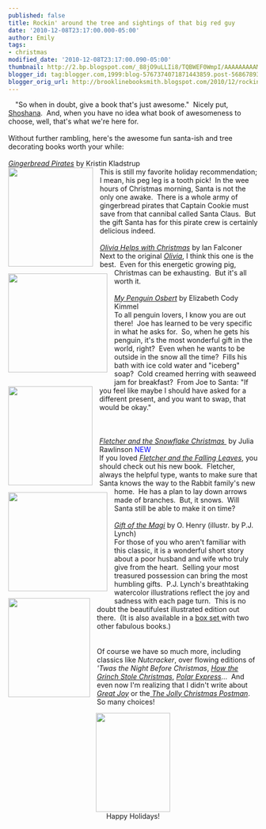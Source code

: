 ```yaml
---
published: false
title: Rockin' around the tree and sightings of that big red guy
date: '2010-12-08T23:17:00.000-05:00'
author: Emily
tags:
- christmas
modified_date: '2010-12-08T23:17:00.090-05:00'
thumbnail: http://2.bp.blogspot.com/_88jO9uLLIi8/TQBWEF0WmpI/AAAAAAAAAMw/sxmtk8AMIsw/s72-c/gingerbread-pirates.jpg
blogger_id: tag:blogger.com,1999:blog-5767374071871443859.post-5686789325981980313
blogger_orig_url: http://brooklinebooksmith.blogspot.com/2010/12/rockin-around-tree-and-sightings-of.html
---
```


<a href="http://2.bp.blogspot.com/_88jO9uLLIi8/TQBWUkgLRaI/AAAAAAAAAM4/j3e8c3_sr7U/s1600/magi.jpg" imageanchor="1" style="clear: left; float: left; margin-bottom: 1em; margin-right: 1em;"></a>"So when&nbsp;in doubt, give a book that's just awesome."&nbsp; Nicely put, <a href="http://brooklinebooksmith.blogspot.com/2010/12/when-choice-is-yours.html">Shoshana</a>.&nbsp; And, when you have no idea what book of awesomeness to choose, well, that's what we're here for.<br /><br />Without further rambling, here's the awesome fun santa-ish and tree decorating books worth your while:<br /><br /><a href="http://www.brooklinebooksmith-shop.com/book/9780763632236"><i>Gingerbread Pirates</i></a> by Kristin Kladstrup<br /><a href="http://2.bp.blogspot.com/_88jO9uLLIi8/TQBWEF0WmpI/AAAAAAAAAMw/sxmtk8AMIsw/s1600/gingerbread-pirates.jpg" style="clear: left; float: left; margin-bottom: 1em; margin-right: 1em;"><img border="0" height="200" src="http://2.bp.blogspot.com/_88jO9uLLIi8/TQBWEF0WmpI/AAAAAAAAAMw/sxmtk8AMIsw/s200/gingerbread-pirates.jpg" width="171" /></a>This is still my favorite holiday recommendation; I mean, his peg leg is a tooth pick!&nbsp; In the wee hours of Christmas morning, Santa is not the only one awake.&nbsp; There is a whole army of gingerbread pirates that Captain Cookie must save from that cannibal called Santa Claus.&nbsp; But the gift Santa has for this pirate crew is certainly delicious indeed.<br /><br /><a href="http://www.brooklinebooksmith-shop.com/book/9781416907862"><i>Olivia Helps with Christmas</i></a> by Ian Falconer<br /><a href="http://1.bp.blogspot.com/_88jO9uLLIi8/TQBWWvnRwaI/AAAAAAAAAM8/Bj8wKx8FUd0/s1600/olivi.jpg" style="clear: left; float: left; margin-bottom: 1em; margin-right: 1em;"><img border="0" height="200" src="http://1.bp.blogspot.com/_88jO9uLLIi8/TQBWWvnRwaI/AAAAAAAAAM8/Bj8wKx8FUd0/s200/olivi.jpg" width="200" /></a><a href="http://1.bp.blogspot.com/_88jO9uLLIi8/TQBWWvnRwaI/AAAAAAAAAM8/Bj8wKx8FUd0/s1600/olivi.jpg" style="clear: left; float: left; margin-bottom: 1em; margin-right: 1em;"></a>Next to the original <a href="http://www.brooklinebooksmith-shop.com/book/9780689829536"><i>Olivia</i></a>, I think this one is the best.&nbsp; Even for this energetic growing pig, Christmas can be exhausting.&nbsp; But it's all worth it.<br /><br /><a href="http://www.brooklinebooksmith-shop.com/book/9780763636920"><i>My Penguin Osbert</i></a> by Elizabeth Cody Kimmel<br /><a href="http://1.bp.blogspot.com/_88jO9uLLIi8/TQBWW3jxrvI/AAAAAAAAANA/tE-ruPtnCpw/s1600/osbert.jpg" style="clear: left; float: left; margin-bottom: 1em; margin-right: 1em;"><img border="0" height="200" src="http://1.bp.blogspot.com/_88jO9uLLIi8/TQBWW3jxrvI/AAAAAAAAANA/tE-ruPtnCpw/s200/osbert.jpg" width="170" /></a>To all penguin lovers, I know you are out there!&nbsp; Joe has learned to be very specific in what he asks for.&nbsp; So, when he gets his penguin, it's the most wonderful gift in the world, right?&nbsp; Even when he wants to be outside in the snow all the time?&nbsp; Fills his bath with ice cold water and "iceberg" soap?&nbsp; Cold creamed herring with seaweed jam for breakfast?&nbsp; From Joe to Santa: "If you feel like maybe I should have asked for a different present, and you want to swap, that would be okay."<br /><br /><br /><br /><a href="http://www.brooklinebooksmith-shop.com/book/9780061990335"><i>Fletcher and the Snowflake Christmas&nbsp;</i></a><span style="color: blue;"><span style="color: black;"><span style="background-color: black;"></span> </span></span>by Julia Rawlinson <span style="color: blue;"><span style="color: black;"></span>NEW</span><br /><a href="http://4.bp.blogspot.com/_88jO9uLLIi8/TQBWK0ZCBUI/AAAAAAAAAM0/oRI_mhEY-PY/s1600/Fletcher.jpg" style="clear: left; float: left; margin-bottom: 1em; margin-right: 1em;"><img border="0" height="200" src="http://4.bp.blogspot.com/_88jO9uLLIi8/TQBWK0ZCBUI/AAAAAAAAAM0/oRI_mhEY-PY/s200/Fletcher.jpg" width="200" /></a>If you loved <a href="http://brooklinebooksmith.blogspot.com/2010/09/i-smell-goodness-approaching-d.html"><i>Fletcher and the Falling Leaves</i></a>, you should check out his new book.&nbsp; Fletcher, always the helpful type, wants to make sure that Santa knows the way to the Rabbit family's new home.&nbsp; He has a plan to lay down arrows made of branches.&nbsp; But, it snows.&nbsp; Will Santa still be able to make it on time?<br /><br /><a href="http://www.brooklinebooksmith-shop.com/book/9780763635305"><i>Gift of the Magi</i></a> by O. Henry (illustr. by P.J. Lynch)<br /><a href="http://2.bp.blogspot.com/_88jO9uLLIi8/TQBWUkgLRaI/AAAAAAAAAM4/j3e8c3_sr7U/s1600/magi.jpg" style="clear: left; float: left; margin-bottom: 1em; margin-right: 1em;"><img border="0" height="200" src="http://2.bp.blogspot.com/_88jO9uLLIi8/TQBWUkgLRaI/AAAAAAAAAM4/j3e8c3_sr7U/s200/magi.jpg" width="165" /></a>For those of you who aren't familiar with this classic, it is a wonderful short story about a poor husband and wife who truly give from the heart.&nbsp; Selling your most treasured possession can bring the most humbling gifts.&nbsp; P.J. Lynch's breathtaking watercolor illustrations reflect the joy and sadness with each page turn.&nbsp; This is no doubt the beautifulest illustrated edition out there.&nbsp; (It is also available in a <a href="http://www.brooklinebooksmith-shop.com/book/9780763643799">box set </a>with two other fabulous books.)<br /><br /><br />Of course we have so much more, including classics like <i>Nutcracker</i>, over flowing editions of<i> 'Twas the Night Before Christmas</i>, <a href="http://www.brooklinebooksmith-shop.com/book/9780375838477"><i>How the Grinch Stole Christmas</i></a>, <a href="http://www.brooklinebooksmith-shop.com/book/9780395389492"><i>Polar Express</i></a>...&nbsp; And even now I'm realizing that I didn't write about <a href="http://www.brooklinebooksmith-shop.com/book/9780763649968"><i>Great Joy</i></a> or the<a href="http://www.brooklinebooksmith-shop.com/book/9780316127158"><i> The Jolly Christmas Postman</i></a>.&nbsp; So many choices!<br /><div class="separator" style="clear: both; text-align: center;"><a href="http://4.bp.blogspot.com/_88jO9uLLIi8/TQBRmo8tAII/AAAAAAAAAMs/ufGlqPEoqZU/s1600/IMG_4348.JPG" imageanchor="1" style="margin-left: 1em; margin-right: 1em;"><img border="0" height="200" src="http://4.bp.blogspot.com/_88jO9uLLIi8/TQBRmo8tAII/AAAAAAAAAMs/ufGlqPEoqZU/s200/IMG_4348.JPG" width="150" /></a></div><div style="text-align: center;">Happy Holidays!</div>